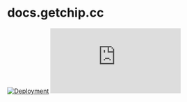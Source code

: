 # docs.getchip.cc

[![Deployment](https://img.shields.io/netlify/8319aeed-94b5-4552-b01f-3675fa71e7e2?logo=netlify&style=for-the-badge)](https://app.netlify.com/sites/docs-getchip-cc/deploys)
[![Vulnerabilities](https://img.shields.io/snyk/vulnerabilities/github/jgarber623/docs.getchip.cc?logo=snyk&style=for-the-badge)](https://snyk.io/test/github/jgarber623/docs.getchip.cc)
